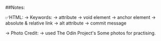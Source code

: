 ##Notes:

✅HTML:
-> Keywords:
            -> attribute
            -> void element
            -> anchor element
            -> absolute & relative link
            -> alt attribute
            -> commit message

            


-> Photo Credit:
            -> used The Odin Project's Some photos for practising.
